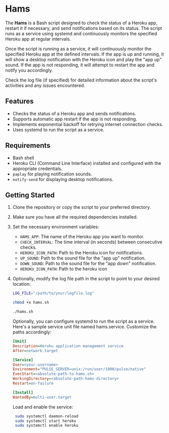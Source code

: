 # Hams

The **Hams** is a Bash script designed to check the status of a Heroku app, restart it if necessary, and send notifications based on its status. The script runs as a service using systemd and continuously monitors the specified Heroku app at regular intervals.

Once the script is running as a service, it will continuously monitor the specified Heroku app at the defined intervals. If the app is up and running, it will show a desktop notification with the Heroku icon and play the "app up" sound. If the app is not responding, it will attempt to restart the app and notify you accordingly.

Check the log file (if specified) for detailed information about the script's activities and any issues encountered.

## Features

- Checks the status of a Heroku app and sends notifications.
- Supports automatic app restart if the app is not responding.
- Implements exponential backoff for retrying internet connection checks.
- Uses systemd to run the script as a service.

## Requirements

- Bash shell
- Heroku CLI (Command Line Interface) installed and configured with the appropriate credentials.
- `paplay` for playing notification sounds.
- `notify-send` for displaying desktop notifications.

## Getting Started

1. Clone the repository or copy the script to your preferred directory.

2. Make sure you have all the required dependencies installed.

3. Set the necessary environment variables:

   - `HAMS_APP`: The name of the Heroku app you want to monitor.
   - `CHECK_INTERVAL`: The time interval (in seconds) between consecutive checks.
   - `HEROKU_ICON_PATH`: Path to the Heroku icon for notifications.
   - `UP_SOUND`: Path to the sound file for the "app up" notification.
   - `DOWN_SOUND`: Path to the sound file for the "app down" notification.
   - `HEROKU_ICON_PATH`: Path to the heroku icon

4. Optionally, modify the log file path in the script to point to your desired location:

   ```bash
   LOG_FILE="/path/to/your/logfile.log"

   chmod +x hams.sh

   ./hams.sh

   ```

   Optionally, you can configure systemd to run the script as a service. Here's a sample service unit file named hams.service. Customize the paths accordingly:

   ```ini
   [Unit]
   Description=Heroku application management service
   After=network.target

   [Service]
   User=<your-username>
   Environment="PULSE_SERVER=unix:/run/user/1000/pulse/native"
   ExecStart=<absolute-path-to-hams.sh>
   WorkingDirectory=<absolute-path-hams-directory>
   Restart=on-failure

   [Install]
   WantedBy=multi-user.target

   ```

   Load and enable the service:

   ```bash
    sudo systemctl daemon-reload
    sudo systemctl start heroku
    sudo systemctl enable heroku
   ```
